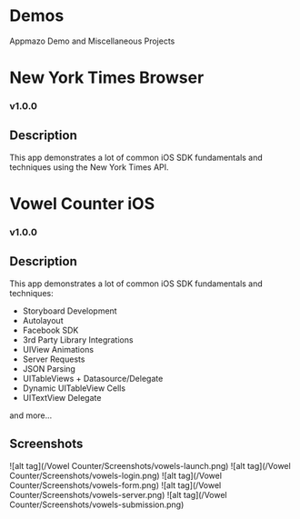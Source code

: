 # Demos
Appmazo Demo and Miscellaneous Projects

New York Times Browser
==========
### v1.0.0
## Description
This app demonstrates a lot of common iOS SDK fundamentals and techniques using the New York Times API.


Vowel Counter iOS
==========
### v1.0.0


## Description
This app demonstrates a lot of common iOS SDK fundamentals and techniques:
* Storyboard Development
* Autolayout
* Facebook SDK
* 3rd Party Library Integrations
* UIView Animations
* Server Requests
* JSON Parsing
* UITableViews + Datasource/Delegate
* Dynamic UITableView Cells
* UITextView Delegate

and more...

## Screenshots
![alt tag](/Vowel Counter/Screenshots/vowels-launch.png)
![alt tag](/Vowel Counter/Screenshots/vowels-login.png)
![alt tag](/Vowel Counter/Screenshots/vowels-form.png)
![alt tag](/Vowel Counter/Screenshots/vowels-server.png)
![alt tag](/Vowel Counter/Screenshots/vowels-submission.png)
